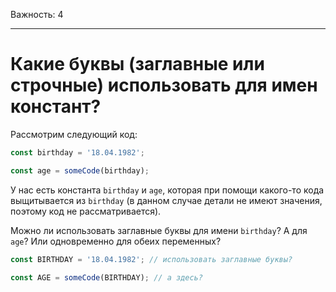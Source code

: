 Важность: 4

---

# Какие буквы (заглавные или строчные) использовать для имен констант?

Рассмотрим следующий код:

```js
const birthday = '18.04.1982';

const age = someCode(birthday);
```

У нас есть константа `birthday` и `age`, которая при помощи какого-то кода выщитывается из `birthday` (в данном случае детали не имеют значения, поэтому код не рассматривается).

Можно ли использовать заглавные буквы для имени `birthday`? А для `age`? Или одновременно для обеих переменных?

```js
const BIRTHDAY = '18.04.1982'; // использовать заглавные буквы?

const AGE = someCode(BIRTHDAY); // а здесь?
```

